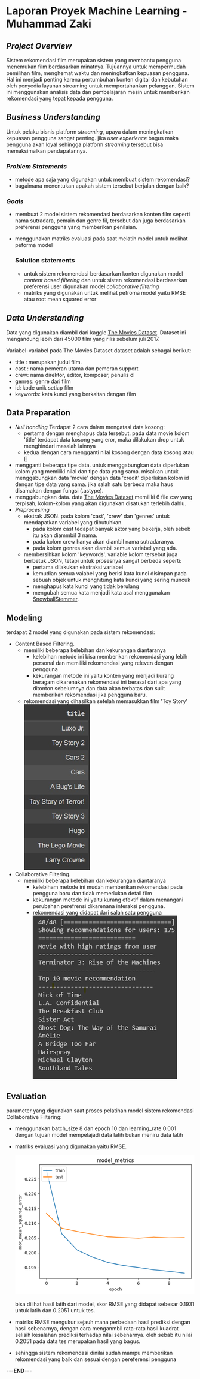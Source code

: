 # Laporan Proyek Machine Learning - Muhammad Zaki

## _Project Overview_

Sistem rekomendasi film merupakan sistem yang membantu pengguna menemukan film berdasarkan minatnya. Tujuannya untuk mempermudah pemilihan film, menghemat waktu dan meningkatkan kepuasan pengguna. Hal ini menjadi penting karena pertumbuhan konten digital dan kebutuhan oleh penyedia layanan streaming untuk mempertahankan pelanggan. Sistem ini menggunakan analisis data dan pembelajaran mesin untuk memberikan rekomendasi yang tepat kepada pengguna.

## _Business Understanding_

Untuk pelaku bisnis platform _streaming_, upaya dalam meningkatkan kepuasan pengguna sangat penting. jika _user experience_ bagus maka pengguna akan loyal sehingga platform _streaming_ tersebut bisa memaksimalkan pendapatannya.

### _Problem Statements_
- metode apa saja yang digunakan untuk membuat sistem rekomendasi?
- bagaimana menentukan apakah sistem tersebut berjalan dengan baik?

### _Goals_

- membuat 2 model sistem rekomendasi berdasarkan konten film seperti nama sutradara, pemain dan genre fil, tersebut dan juga berdasarkan preferensi pengguna yang memberikan penilaian.
- menggunakan matriks evaluasi pada saat melatih model untuk melihat peforma model

    ### Solution statements
    - untuk sistem rekomendasi berdasarkan konten digunakan model _content based filtering_ dan untuk sisten rekomendasi berdasarkan preferensi user digunakan model _collaborative filtering_
    - matriks yang digunakan untuk melihat pefroma model yaitu RMSE atau root mean squared error

## _Data Understanding_
Data yang digunakan diambil dari kaggle [The Movies Dataset](https://www.kaggle.com/datasets/rounakbanik/the-movies-dataset). Dataset ini mengandung lebih dari 45000 film yang rilis sebelum juli 2017.

Variabel-variabel pada The Movies Dataset dataset adalah sebagai berikut:
- title : merupakan judul film.
- cast : nama pemeran utama dan pemeran support
- crew: nama direktor, editor, komposer, penulis dl
- genres: genre dari film
- id: kode unik setiap film
- keywords: kata kunci yang berkaitan dengan film

## Data Preparation
- _Null handling_
  Terdapat 2 cara dalam mengatasi data kosong:
  - pertama dengan menghapus data tersebut. pada data movie kolom 'title' terdapat data kosong yang eror, maka dilakukan drop untuk menghindari masalah lainnya
  - kedua dengan cara mengganti nilai kosong dengan data kosong atau []
- mengganti beberapa tipe data. untuk menggabungkan data diperlukan kolom yang memiliki nilai dan tipe data yang sama. misalkan untuk menggabungkan data 'movie' dengan data 'credit' diperlukan kolom id dengan tipe data yang sama. jika salah satu berbeda maka haus disamakan dengan fungsi (.astype).
- menggabungkan data. data [The Movies Dataset](https://www.kaggle.com/datasets/rounakbanik/the-movies-dataset) memiliki 6 file csv yang terpisah, kolom-kolom yang akan digunakan disatukan terlebih dahlu.
- _Preprocesimg_
  - ekstrak JSON. pada kolom 'cast', 'crew' dan 'genres' untuk mendapatkan variabel yang dibutuhkan.
    - pada kolom cast tedapat banyak aktor yang bekerja, oleh sebeb itu akan diammbil 3 nama.
    - pada kolom crew hanya akan diambil nama sutradaranya.
    - pada kolom genres akan diambil semua variabel yang ada.
  - membersihkan kolom 'keywords'. variable kolom tersebut juga berbetuk JSON, tetapi untuk prosesnya sangat berbeda seperti:
    - pertama dilakukan ekstraksi variabel
    - kemudian semua vaiabel yang berisi kata kunci disimpan pada sebuah objek untuk menghitung kata kunci yang sering muncuk
    - menghapus kata kunci yang tidak berulang
    - mengubah semua kata menjadi kata asal menggunakan [SnowballStemmer](https://www.nltk.org/_modules/nltk/stem/snowball.html).
## Modeling
terdapat 2 model yang digunakan pada sistem rekomendasi:
- Content Based Filtering.
  - memiliki beberapa kelebihan dan kekurangan diantaranya
    - kelebihan metode ini bisa memberikan rekomendasi yang lebih personal dan memiliki rekomendasi yang releven dengan pengguna
    - kekurangan metode ini yaitu konten yang menjadi kurang beragam dikarenakan rekomendasi ini berasal dari apa yang ditonton sebelumnya dan data akan terbatas dan sulit memberikan rekomendasi jika pengguna baru.
  - rekomendasi yang dihasilkan setelah memasukkan film 'Toy Story'  ![cbf](/img/rcmd_cbf.jpg)
- Collaborative Filtering.
  - memiliki beberapa kelebihan dan kekurangan diantaranya
    - kelebiham metode ini mudah memberikan rekomendasi pada pengguna baru dan tidak memerlukan detail film
    - kekurangan metode ini yaitu kurang efektif dalam menangani perubahan perefrensi dikarenana interaksi pengguna.
    - rekomendasi yang didapat dari salah satu pengguna ![cf](/img/rcmd_cf.jpg)

## Evaluation
parameter yang digunakan saat proses pelatihan model sistem rekomendasi Collaborative Filtering:
- menggunakan batch_size 8 dan epoch 10 dan learning_rate 0.001 dengan tujuan model mempelajadi data latih bukan meniru data latih
- matriks evaluasi yang digunakan yaitu RMSE.
  
  ![rmse](/img/rmse.png)
  
  bisa dilihat hasil latih dari model, skor RMSE yang didapat sebesar 0.1931 untuk latih dan 0.2051 untuk tes.
- matriks RMSE mengukur sejauh mana perbedaan hasil prediksi dengan hasil sebenarnya, dengan cara menganmbil rata-rata hasil kuadrat selisih kesalahan prediksi terhadap nilai sebenarnya. oleh sebab itu nilai 0.2051 pada data tes merupakan hasil yang bagus.
- sehingga sistem rekomendasi dinilai sudah mampu memberikan rekomendasi yang baik dan sesuai dengan pereferensi pengguna


**---END---**
